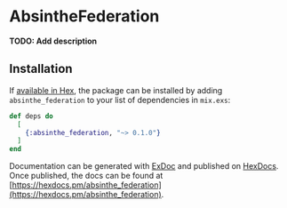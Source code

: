 # AbsintheFederation

**TODO: Add description**

## Installation

If [available in Hex](https://hex.pm/docs/publish), the package can be installed
by adding `absinthe_federation` to your list of dependencies in `mix.exs`:

```elixir
def deps do
  [
    {:absinthe_federation, "~> 0.1.0"}
  ]
end
```

Documentation can be generated with [ExDoc](https://github.com/elixir-lang/ex_doc)
and published on [HexDocs](https://hexdocs.pm). Once published, the docs can
be found at [https://hexdocs.pm/absinthe_federation](https://hexdocs.pm/absinthe_federation).

